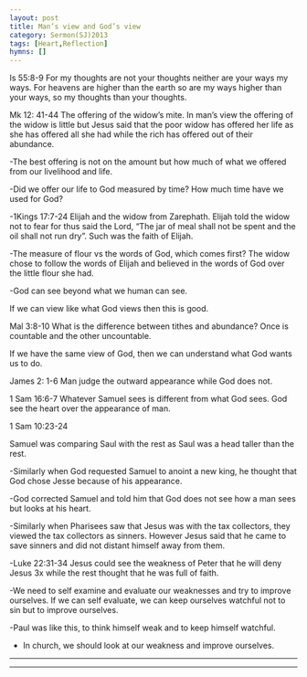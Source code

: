 ```yaml
---
layout: post
title: Man’s view and God’s view 
category: Sermon(SJ)2013
tags: [Heart,Reflection]
hymns: []
---
```

Is 55:8-9 For my thoughts are not your thoughts neither are your ways my ways. For heavens are higher than the earth so are my ways higher than your ways, so my thoughts than your thoughts.

Mk 12: 41-44 The offering of the widow’s mite. In man’s view the offering of the widow is little but Jesus said that the poor widow has offered her life as she has offered all she had while the rich has offered out of their abundance.

-The best offering is not on the amount but how much of what we offered from our livelihood and life.  

-Did we offer our life to God measured by time? How much time have we used for God?

-1Kings 17:7-24 Elijah and the widow from Zarephath.  Elijah told the widow not to fear for thus said the Lord, “The jar of meal shall not be spent and the oil shall not run dry”. Such was the faith of Elijah. 

-The measure of flour vs the words of God, which comes first? The widow chose to follow the words of Elijah and believed in the words of God over the little flour she had. 

-God can see beyond what we human can see. 

If we can view like what God views then this is good.

Mal 3:8-10 What is the difference between tithes and abundance? Once is countable and the other uncountable. 

If we have the same view of God, then we can understand what God wants us to do. 

James 2: 1-6 Man judge the outward appearance while God does not. 

1 Sam 16:6-7 Whatever Samuel sees is different from what God sees. God see the heart over the appearance of man.

1 Sam 10:23-24 

Samuel was comparing Saul with the rest as Saul was a head taller than the rest.

-Similarly when God requested Samuel to anoint a new king, he thought that God chose Jesse because of his appearance. 

-God corrected Samuel and told him that God does not see how a man sees but looks at his heart.

-Similarly when Pharisees saw that Jesus was with the tax collectors, they viewed the tax collectors as sinners. However Jesus said that he came to save sinners and did not distant himself away from them.

-Luke 22:31-34 Jesus could see the weakness of Peter that he will deny Jesus 3x while the rest thought that he was full of faith.

-We need to self examine and evaluate our weaknesses and try to improve ourselves.  If we can self evaluate, we can keep ourselves watchful not to sin but to improve ourselves. 

-Paul was like this, to think himself weak and to keep himself watchful. 

- In church, we should look at our weakness and improve ourselves. 



----
****
